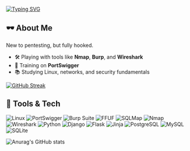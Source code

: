<a href="https://git.io/typing-svg"><img src="https://readme-typing-svg.demolab.com?font=Fira+Code&pause=1000&color=68B587&width=435&lines=Hi!+I'm+Dmitry" alt="Typing SVG" /></a> 
<h2>🕶️ About Me</h2>
<p>New to pentesting, but fully hooked.<br></p>

<ul>
  <li>🛠️ Playing with tools like <strong>Nmap</strong>, <strong>Burp</strong>, and <strong>Wireshark</strong></li>
  <li>🎯 Training on <strong>PortSwigger</strong></li>
  <li>📚 Studying Linux, networks, and security fundamentals</li>
</ul>

<a href="https://git.io/streak-stats"><img src="https://streak-stats.demolab.com?user=ObukhovDA&theme=shadow-green&hide_total_contributions=true" alt="GitHub Streak" /></a>

<h2>🧰 Tools & Tech</h2>

![Linux](https://img.shields.io/badge/Linux-FCC624?style=for-the-badge&logo=linux&logoColor=black)
![PortSwigger](https://img.shields.io/badge/PortSwigger-E34F26?style=for-the-badge)
![Burp Suite](https://img.shields.io/badge/Burp%20Suite-FF6F00?style=for-the-badge&logo=burp-suite&logoColor=white)
![FFUF](https://example.com/path-to-ffuf-logo.png)
![SQLMap](https://img.shields.io/badge/SQLMap-CC0000?style=for-the-badge)
![Nmap](https://img.shields.io/badge/Nmap-004170?style=for-the-badge)
![Wireshark](https://img.shields.io/badge/Wireshark-1679A7?style=for-the-badge&logo=wireshark&logoColor=white)
![Python](https://img.shields.io/badge/Python-3776AB?style=for-the-badge&logo=python&logoColor=white)
![Django](https://img.shields.io/badge/Django-092E20?style=for-the-badge&logo=django&logoColor=white)
![Flask](https://img.shields.io/badge/Flask-000000?style=for-the-badge&logo=flask&logoColor=white)
![Jinja](https://img.shields.io/badge/jinja-white.svg?style=for-the-badge&logo=jinja&logoColor=black)
![PostgreSQL](https://img.shields.io/badge/PostgreSQL-4169E1?style=for-the-badge&logo=postgresql&logoColor=white)
![MySQL](https://img.shields.io/badge/MySQL-005C84?style=for-the-badge&logo=mysql&logoColor=white)
![SQLite](https://img.shields.io/badge/SQLite-003B57?style=for-the-badge&logo=sqlite&logoColor=white)

![Anurag's GitHub stats](https://github-readme-stats.vercel.app/api?username=ObukhovDA&show_icons=true&theme=merko)
